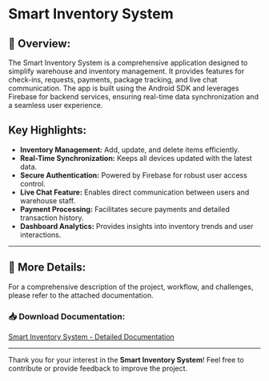 # Smart Inventory System

## 📜 Overview:
The Smart Inventory System is a comprehensive application designed to simplify warehouse and inventory management. It provides features for check-ins, requests, payments, package tracking, and live chat communication. The app is built using the Android SDK and leverages Firebase for backend services, ensuring real-time data synchronization and a seamless user experience.

## Key Highlights:
- **Inventory Management:** Add, update, and delete items efficiently.
- **Real-Time Synchronization:** Keeps all devices updated with the latest data.
- **Secure Authentication:** Powered by Firebase for robust user access control.
- **Live Chat Feature:** Enables direct communication between users and warehouse staff.
- **Payment Processing:** Facilitates secure payments and detailed transaction history.
- **Dashboard Analytics:** Provides insights into inventory trends and user interactions.

---

## 📄 More Details:
For a comprehensive description of the project, workflow, and challenges, please refer to the attached documentation.

### 📥 Download Documentation:
[Smart Inventory System - Detailed Documentation](https://github.com/saikrishna1419/SmartInventory/blob/main/Project%20Documentation%20(1)%20(4).docx)

---

Thank you for your interest in the **Smart Inventory System**! Feel free to contribute or provide feedback to improve the project.
